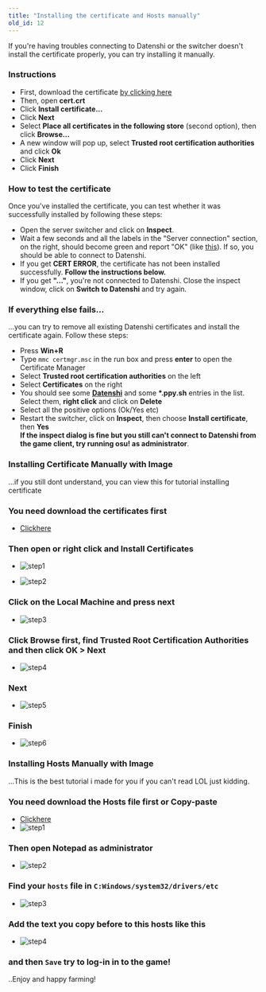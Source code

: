```yaml
---
title: "Installing the certificate and Hosts manually"
old_id: 12
---
```

If you're having troubles connecting to Datenshi or the switcher doesn't install the certificate properly, you can try installing it manually.

### Instructions
- First, download the certificate [by clicking here](https://datenshi.xyz/static/cert.crt)
- Then, open **cert.crt**
- Click **Install certificate...**
- Click **Next**
- Select **Place all certificates in the following store** (second option), then click **Browse...**
- A new window will pop up, select **Trusted root certification authorities** and click **Ok**
- Click **Next**
- Click **Finish**

### How to test the certificate
Once you've installed the certificate, you can test whether it was successfully installed by following these steps:  

- Open the server switcher and click on **Inspect**.  
- Wait a few seconds and all the labels in the "Server connection" section, on the right, should become green and report "OK" (like [this](http://oi66.tinypic.com/2v9q90p.jpg)). If so, you should be able to connect to Datenshi.  
- If you get **CERT ERROR**, the certificate has not been installed successfully. **Follow the instructions below.**  
- If you get **"..."**, you're not connected to Datenshi. Close the inspect window, click on **Switch to Datenshi** and try again.  

### If everything else fails...
...you can try to remove all existing Datenshi certificates and install the certificate again. Follow these steps:

- Press **Win+R**  
- Type `mmc certmgr.msc` in the run box and press **enter** to open the Certificate Manager  
- Select **Trusted root certification authorities** on the left  
- Select **Certificates** on the right  
- You should see some **[Datenshi](http://y.zxq.co/bbyxev.png)** and some **\*.ppy.sh** entries in the list. Select them, **right click** and click on **Delete**  
- Select all the positive options (Ok/Yes etc)  
- Restart the switcher, click on **Inspect**, then choose **Install certificate**, then **Yes**  
**If the inspect dialog is fine but you still can't connect to Datenshi from the game client, try running osu! as administrator**.

### Installing Certificate Manually with Image
...if you still dont understand, you can view this for tutorial installing certificate

### You need download the certificates first

- [Clickhere](https://old.datenshi.xyz/cert.crt)

### Then open or right click and Install Certificates

- ![step1](https://cdn.discordapp.com/attachments/698957154115125381/699480445208756224/unknown.png)

- ![step2](https://cdn.discordapp.com/attachments/698957154115125381/699480570375307344/unknown.png)

### Click on the Local Machine and press next

- ![step3](https://cdn.discordapp.com/attachments/698957154115125381/699480736486391928/unknown.png)

### Click Browse first, find **Trusted Root Certification Authorities** and then click OK > Next

- ![step4](https://cdn.discordapp.com/attachments/698957154115125381/699480847769927720/unknown.png)

### Next

- ![step5](https://cdn.discordapp.com/attachments/698957154115125381/699480879063629886/unknown.png)

### Finish

- ![step6](https://cdn.discordapp.com/attachments/698957154115125381/699480924848652308/unknown.png)


### Installing Hosts Manually with Image
...This is the best tutorial i made for you if you can't read LOL just kidding.

### You need download the Hosts file first or Copy-paste
- [Clickhere](https://datenshi.xyz/static/hosts.txt)
- ![step1](https://cdn.discordapp.com/attachments/700239763919339601/704337152229769217/unknown.png)

### Then open **Notepad** as administrator
- ![step2](https://cdn.discordapp.com/attachments/700239763919339601/704337857338147381/unknown.png)

### Find your `hosts` file in `C:Windows/system32/drivers/etc`
- ![step3](https://cdn.discordapp.com/attachments/700239763919339601/704337981514973274/unknown.png)

### Add the text you copy before to this hosts like this
- ![step4](https://cdn.discordapp.com/attachments/700239763919339601/704338211228614767/unknown.png)

### and then `Save` try to log-in in to the game!
..Enjoy and happy farming!